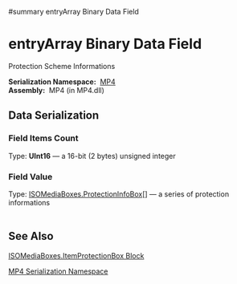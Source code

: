 ﻿#summary entryArray Binary Data Field

# entryArray Binary Data Field #


Protection Scheme Informations

**Serialization Namespace:**  [MP4](Bin_N_MP4.md)<br><b>Assembly:</b>  MP4 (in MP4.dll)<br>
<h2>Data Serialization</h2>

<h3>Field Items Count</h3>

Type: <b>UInt16</b> — a 16-bit (2 bytes) unsigned integer<br>

<h3>Field Value</h3>

Type: <a href='Bin_T_MP4_ISOMediaBoxes_ProtectionInfoBox.md'>ISOMediaBoxes.ProtectionInfoBox</a>[] — a series of protection informations<br>
<br>
<h2>See Also</h2>

<a href='Bin_T_MP4_ISOMediaBoxes_ItemProtectionBox.md'>ISOMediaBoxes.ItemProtectionBox Block</a>

<a href='Bin_N_MP4.md'>MP4 Serialization Namespace</a>